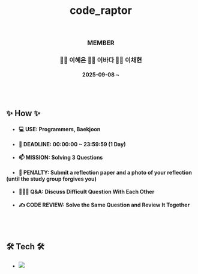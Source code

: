 <h1 align="center">code_raptor</h1>

<br>

<h3 align="center"> MEMBER </h3>
<h3 align="center"> 👩‍💻 이혜은 👩‍💻 이바다 👩‍💻 이채현 </h3>
<h4 align="center"> 2025-09-08 ~ </h3>

<br><br>

<h2> ✨ How ✨ </h2>
<div>
    <h4>
        &nbsp&nbsp&nbsp&nbsp • &nbsp 💻 USE: Programmers, Baekjoon <br><br>
        &nbsp&nbsp&nbsp&nbsp • &nbsp 🙏 DEADLINE: 00:00:00 ~ 23:59:59 (1 Day) <br><br>
        &nbsp&nbsp&nbsp&nbsp • &nbsp 📫 MISSION: Solving 3 Questions <br><br>
        &nbsp&nbsp&nbsp&nbsp • &nbsp 💎 PENALTY: Submit a reflection paper and a photo of your reflection (until the study group forgives you) <br><br>
        &nbsp&nbsp&nbsp&nbsp • &nbsp 👩‍👧‍👦 Q&A: Discuss Difficult Question With Each Other <br><br>
        &nbsp&nbsp&nbsp&nbsp • &nbsp ✍ CODE REVIEW: Solve the Same Question and Review It Together <br><br>
    </h4>
</div>

<br>

<h2> 🛠️ Tech 🛠️ </h2>
<div>
    <h4>
        &nbsp&nbsp&nbsp&nbsp • &nbsp <img src="https://img.shields.io/badge/C%2B%2B-00599C?style=for-the-badge&logo=c%2B%2B&logoColor=white" /> <br><br>
    </h4>
</div>
